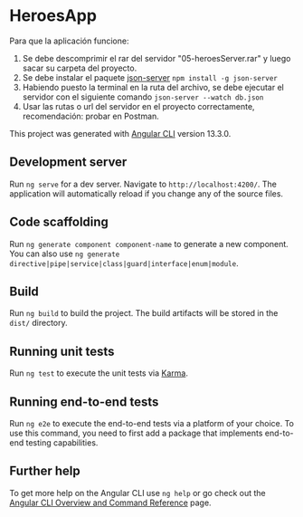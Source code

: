 # HeroesApp

Para que la aplicación funcione:

1. Se debe descomprimir el rar del servidor "05-heroesServer.rar" y luego sacar su carpeta del proyecto.
2. Se debe instalar el paquete [json-server](https://www.npmjs.com/package/json-server) `npm install -g json-server`
3. Habiendo puesto la terminal en la ruta del archivo, se debe ejecutar el servidor con el siguiente comando `json-server --watch db.json`
4. Usar las rutas o url del servidor en el proyecto correctamente, recomendación: probar en Postman.

This project was generated with [Angular CLI](https://github.com/angular/angular-cli) version 13.3.0.

## Development server

Run `ng serve` for a dev server. Navigate to `http://localhost:4200/`. The application will automatically reload if you change any of the source files.

## Code scaffolding

Run `ng generate component component-name` to generate a new component. You can also use `ng generate directive|pipe|service|class|guard|interface|enum|module`.

## Build

Run `ng build` to build the project. The build artifacts will be stored in the `dist/` directory.

## Running unit tests

Run `ng test` to execute the unit tests via [Karma](https://karma-runner.github.io).

## Running end-to-end tests

Run `ng e2e` to execute the end-to-end tests via a platform of your choice. To use this command, you need to first add a package that implements end-to-end testing capabilities.

## Further help

To get more help on the Angular CLI use `ng help` or go check out the [Angular CLI Overview and Command Reference](https://angular.io/cli) page.
